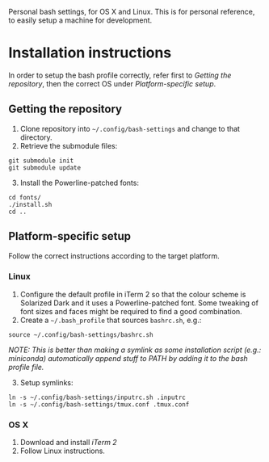 Personal bash settings, for OS X and Linux. This is for personal reference, to easily setup a machine for development.

# Installation instructions
In order to setup the bash profile correctly, refer first to _Getting the repository_, then the correct OS under
_Platform-specific setup_.

## Getting the repository
1. Clone repository into `~/.config/bash-settings` and change to that directory.
2. Retrieve the submodule files:
  ```
  git submodule init
  git submodule update
  ```
  
3. Install the Powerline-patched fonts:
  ```
  cd fonts/
  ./install.sh
  cd ..
  ```

## Platform-specific setup
Follow the correct instructions according to the target platform.

### Linux
1. Configure the default profile in iTerm 2 so that the colour scheme is Solarized Dark and it uses a Powerline-patched font.
  Some tweaking of font sizes and faces might be required to find a good combination.
2. Create a `~/.bash_profile` that sources `bashrc.sh`, e.g.:
  ```
  source ~/.config/bash-settings/bashrc.sh
  ```
  _NOTE: This is better than making a symlink as some installation script (e.g.: miniconda) automatically append stuff to PATH
  by adding it to the bash profile file._
  
3. Setup symlinks:
  ```
  ln -s ~/.config/bash-settings/inputrc.sh .inputrc
  ln -s ~/.config/bash-settings/tmux.conf .tmux.conf
  ```

### OS X
1. Download and install _iTerm 2_
2. Follow Linux instructions.

